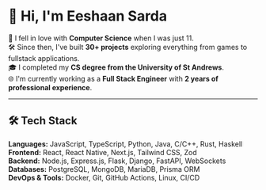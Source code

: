 # 👋 Hi, I'm Eeshaan Sarda 

🚀 I fell in love with **Computer Science** when I was just 11.  
🛠️ Since then, I've built **30+ projects** exploring everything from games to fullstack applications.  
🎓 I completed my **CS degree from the University of St Andrews**.  
🌐 I'm currently working as a **Full Stack Engineer** with **2 years of professional experience**.
  
---
  
## 🛠️ Tech Stack

**Languages:** JavaScript, TypeScript, Python, Java, C/C++, Rust, Haskell  
**Frontend:** React, React Native, Next.js, Tailwind CSS, Zod  
**Backend:** Node.js, Express.js, Flask, Django, FastAPI, WebSockets  
**Databases:** PostgreSQL, MongoDB, MariaDB, Prisma ORM  
**DevOps & Tools:** Docker, Git, GitHub Actions, Linux, CI/CD  


<!--
**eeshaansarda/eeshaansarda** is a ✨ _special_ ✨ repository because its `README.md` (this file) appears on your GitHub profile.

Here are some ideas to get you started:

- 🔭 I’m currently working on ...
- 🌱 I’m currently learning ...
- 👯 I’m looking to collaborate on ...
- 🤔 I’m looking for help with ...
- 💬 Ask me about ...
- 📫 How to reach me: ...
- 😄 Pronouns: ...
- ⚡ Fun fact: ...
-->
